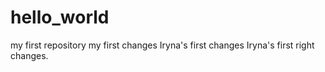 # hello_world
my first repository
my first changes
Iryna's first changes
Iryna's first right changes.
